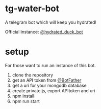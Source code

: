 # tg-water-bot

A telegram bot which will keep you hydrated!

Official instance: [@hydrated_duck_bot](https://t.me/hydrated_duck_bot)

# setup

For those want to run an instance of this bot.

1. clone the repository
2. get an API token from [@BotFather](https://t.me/BotFather)
3. get a uri for your mongodb database
4. create private.js, export APItoken and uri
5. npm install
6. npm run start
